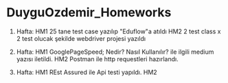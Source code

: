 # DuyguOzdemir_Homeworks

 1. Hafta:
HM1 
25 tane test case yazılıp "Eduflow"a atıldı
HM2 
2 test class x 2 test olucak şekilde webdriver projesi yazıldı
 
 2. Hafta:
HM1
GooglePageSpeed; Nedir? Nasıl Kullanılır? ile ilgili medium yazısı iletildi.
HM2
Postman ile http requestleri hazırlandı.

3. Hafta:
HM1
REst Assured ile Api testi yapıldı.
HM2


